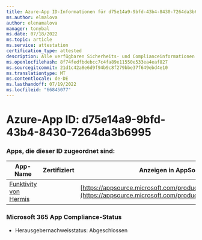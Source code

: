```yaml
---
title: Azure-App ID-Informationen für d75e14a9-9bfd-43b4-8430-7264da3b6995
ms.author: elmalova
author: elenamalova
manager: tonybal
ms.date: 07/18/2022
ms.topic: article
ms.service: attestation
certification_type: attested
description: Alle verfügbaren Sicherheits- und Complianceinformationen für d75e14a9-9bfd-43b4-8430-7264da3b6995.
ms.openlocfilehash: 8f74fedfbdebcc7c4fa89e11550e533ea4eaf827
ms.sourcegitcommit: 21d1c42a8e6d9f94b9c8f279bbe37f649ebd4e10
ms.translationtype: MT
ms.contentlocale: de-DE
ms.lasthandoff: 07/19/2022
ms.locfileid: "66845077"
---
```

# <a name="azure-app-id-d75e14a9-9bfd-43b4-8430-7264da3b6995"></a>Azure-App ID: d75e14a9-9bfd-43b4-8430-7264da3b6995


### <a name="apps-associated-with-this-id"></a>Apps, die dieser ID zugeordnet sind:
| **App-Name** | **Zertifiziert** | **Anzeigen in AppSource** |
|--------------|---------------|-----------------------|
| [Funktivity von Hermis](../forward/WA200004244.md) |  | [https://appsource.microsoft.com/product/office/WA200004244](https://appsource.microsoft.com/product/office/WA200004244) |

### <a name="microsoft-365-app-compliance-status"></a>Microsoft 365 App Compliance-Status
- Herausgebernachweisstatus: Abgeschlossen
